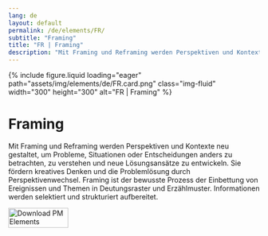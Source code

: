 ```yaml
---
lang: de
layout: default
permalink: /de/elements/FR/
subtitle: "Framing"
title: "FR | Framing"
description: "Mit Framing und Reframing werden Perspektiven und Kontexte neu gestaltet, um Probleme, Situationen oder Entscheidungen anders zu betrachten, zu verstehen  und neue Lösungsansätze zu entwickeln. Sie fördern kreatives Denken und die Problemlösung durch Perspektivenwechsel. Framing ist der bewusste Prozess der Einbettung von Ereignissen und Themen in Deutungsraster und Erzählmuster. Informationen werden selektiert und strukturiert aufbereitet."
---
```


{% include figure.liquid loading="eager" path="assets/img/elements/de/FR.card.png" class="img-fluid" width="300" height="300" alt="FR | Framing" %}

# Framing

Mit Framing und Reframing werden Perspektiven und Kontexte neu gestaltet, um Probleme, Situationen oder Entscheidungen anders zu betrachten, zu verstehen  und neue Lösungsansätze zu entwickeln. Sie fördern kreatives Denken und die Problemlösung durch Perspektivenwechsel. Framing ist der bewusste Prozess der Einbettung von Ereignissen und Themen in Deutungsraster und Erzählmuster. Informationen werden selektiert und strukturiert aufbereitet.

<a href="https://apps.apple.com/app/apple-store/id6738084498?pt=127441684&ct=website&mt=8">
  <img src="{{ "assets/img/en/appstore.png" | relative_url }}" width="120" height="40" alt="Download PM Elements">
</a>
